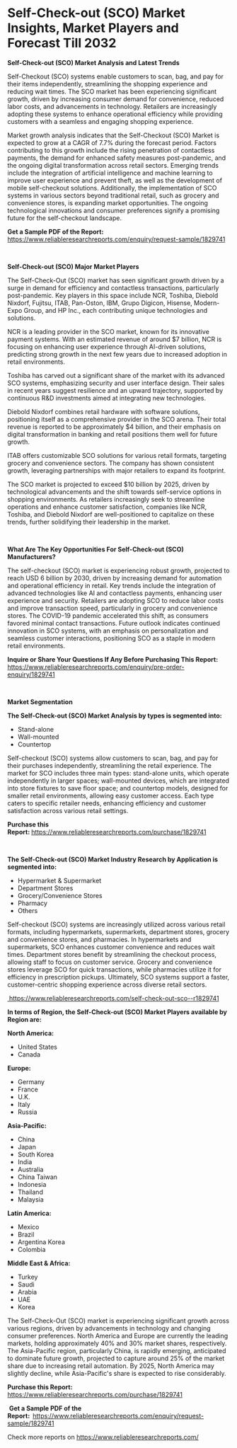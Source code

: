 <p><h1>Self-Check-out (SCO) Market Insights, Market Players and Forecast Till 2032</h1></p><p><strong>Self-Check-out (SCO) Market Analysis and Latest Trends</strong></p>
<p><p>Self-Checkout (SCO) systems enable customers to scan, bag, and pay for their items independently, streamlining the shopping experience and reducing wait times. The SCO market has been experiencing significant growth, driven by increasing consumer demand for convenience, reduced labor costs, and advancements in technology. Retailers are increasingly adopting these systems to enhance operational efficiency while providing customers with a seamless and engaging shopping experience.</p><p>Market growth analysis indicates that the Self-Checkout (SCO) Market is expected to grow at a CAGR of 7.7% during the forecast period. Factors contributing to this growth include the rising penetration of contactless payments, the demand for enhanced safety measures post-pandemic, and the ongoing digital transformation across retail sectors. Emerging trends include the integration of artificial intelligence and machine learning to improve user experience and prevent theft, as well as the development of mobile self-checkout solutions. Additionally, the implementation of SCO systems in various sectors beyond traditional retail, such as grocery and convenience stores, is expanding market opportunities. The ongoing technological innovations and consumer preferences signify a promising future for the self-checkout landscape.</p></p>
<p><strong>Get a Sample PDF of the Report:&nbsp;</strong> <a href="https://www.reliableresearchreports.com/enquiry/request-sample/1829741?utm_campaign=2030&utm_medium=2&utm_source=Github&utm_content=ia&utm_term=28022025&utm_id=self-check-out-sco">https://www.reliableresearchreports.com/enquiry/request-sample/1829741</a></p>
<p>&nbsp;</p>
<p><strong>Self-Check-out (SCO) Major Market Players</strong></p>
<p><p>The Self-Check-Out (SCO) market has seen significant growth driven by a surge in demand for efficiency and contactless transactions, particularly post-pandemic. Key players in this space include NCR, Toshiba, Diebold Nixdorf, Fujitsu, ITAB, Pan-Oston, IBM, Grupo Digicon, Hisense, Modern-Expo Group, and HP Inc., each contributing unique technologies and solutions.</p><p>NCR is a leading provider in the SCO market, known for its innovative payment systems. With an estimated revenue of around $7 billion, NCR is focusing on enhancing user experience through AI-driven solutions, predicting strong growth in the next few years due to increased adoption in retail environments.</p><p>Toshiba has carved out a significant share of the market with its advanced SCO systems, emphasizing security and user interface design. Their sales in recent years suggest resilience and an upward trajectory, supported by continuous R&D investments aimed at integrating new technologies.</p><p>Diebold Nixdorf combines retail hardware with software solutions, positioning itself as a comprehensive provider in the SCO arena. Their total revenue is reported to be approximately $4 billion, and their emphasis on digital transformation in banking and retail positions them well for future growth.</p><p>ITAB offers customizable SCO solutions for various retail formats, targeting grocery and convenience sectors. The company has shown consistent growth, leveraging partnerships with major retailers to expand its footprint.</p><p>The SCO market is projected to exceed $10 billion by 2025, driven by technological advancements and the shift towards self-service options in shopping environments. As retailers increasingly seek to streamline operations and enhance customer satisfaction, companies like NCR, Toshiba, and Diebold Nixdorf are well-positioned to capitalize on these trends, further solidifying their leadership in the market.</p></p>
<p>&nbsp;</p>
<p><strong>What Are The Key Opportunities For Self-Check-out (SCO) Manufacturers?</strong></p>
<p><p>The self-checkout (SCO) market is experiencing robust growth, projected to reach USD 6 billion by 2030, driven by increasing demand for automation and operational efficiency in retail. Key trends include the integration of advanced technologies like AI and contactless payments, enhancing user experience and security. Retailers are adopting SCO to reduce labor costs and improve transaction speed, particularly in grocery and convenience stores. The COVID-19 pandemic accelerated this shift, as consumers favored minimal contact transactions. Future outlook indicates continued innovation in SCO systems, with an emphasis on personalization and seamless customer interactions, positioning SCO as a staple in modern retail environments.</p></p>
<p><strong>Inquire or Share Your Questions If Any Before Purchasing This Report:</strong> <a href="https://www.reliableresearchreports.com/enquiry/pre-order-enquiry/1829741?utm_campaign=2030&utm_medium=2&utm_source=Github&utm_content=ia&utm_term=28022025&utm_id=self-check-out-sco">https://www.reliableresearchreports.com/enquiry/pre-order-enquiry/1829741</a></p>
<p>&nbsp;</p>
<p><strong>Market Segmentation</strong></p>
<p><strong>The Self-Check-out (SCO) Market Analysis by types is segmented into:</strong></p>
<p><ul><li>Stand-alone</li><li>Wall-mounted</li><li>Countertop</li></ul></p>
<p><p>Self-checkout (SCO) systems allow customers to scan, bag, and pay for their purchases independently, streamlining the retail experience. The market for SCO includes three main types: stand-alone units, which operate independently in larger spaces; wall-mounted devices, which are integrated into store fixtures to save floor space; and countertop models, designed for smaller retail environments, allowing easy customer access. Each type caters to specific retailer needs, enhancing efficiency and customer satisfaction across various retail settings.</p></p>
<p><strong>Purchase this Report:&nbsp;</strong><a href="https://www.reliableresearchreports.com/purchase/1829741?utm_campaign=2030&utm_medium=2&utm_source=Github&utm_content=ia&utm_term=28022025&utm_id=self-check-out-sco">https://www.reliableresearchreports.com/purchase/1829741</a></p>
<p>&nbsp;</p>
<p><strong>The Self-Check-out (SCO) Market Industry Research by Application is segmented into:</strong></p>
<p><ul><li>Hypermarket & Supermarket</li><li>Department Stores</li><li>Grocery/Convenience Stores</li><li>Pharmacy</li><li>Others</li></ul></p>
<p><p>Self-checkout (SCO) systems are increasingly utilized across various retail formats, including hypermarkets, supermarkets, department stores, grocery and convenience stores, and pharmacies. In hypermarkets and supermarkets, SCO enhances customer convenience and reduces wait times. Department stores benefit by streamlining the checkout process, allowing staff to focus on customer service. Grocery and convenience stores leverage SCO for quick transactions, while pharmacies utilize it for efficiency in prescription pickups. Ultimately, SCO systems support a faster, customer-centric shopping experience across diverse retail sectors.</p></p>
<p><a href="https://www.reliableresearchreports.com/self-check-out-sco--r1829741?utm_campaign=2030&utm_medium=2&utm_source=Github&utm_content=ia&utm_term=28022025&utm_id=self-check-out-sco">&nbsp;https://www.reliableresearchreports.com/self-check-out-sco--r1829741</a></p>
<p><strong>In terms of Region, the Self-Check-out (SCO) Market Players available by Region are:</strong></p>
<p>
    <p> <strong> North America: </strong>
        <ul>
            <li>United States</li>
            <li>Canada</li>
        </ul>
        </p> 
    <p> <strong> Europe: </strong>
        <ul>
            <li>Germany</li>
            <li>France</li>
            <li>U.K.</li>
            <li>Italy</li>
            <li>Russia</li>
        </ul>
        </p> 
    <p> <strong> Asia-Pacific: </strong>
        <ul>
            <li>China</li>
            <li>Japan</li>
            <li>South Korea</li>
            <li>India</li>
            <li>Australia</li>
            <li>China Taiwan</li>
            <li>Indonesia</li>
            <li>Thailand</li>
            <li>Malaysia</li>
        </ul>
        </p> 
    <p> <strong> Latin America: </strong>
        <ul>
            <li>Mexico</li>
            <li>Brazil</li>
            <li>Argentina Korea</li>
            <li>Colombia</li>
        </ul>
        </p> 
    <p> <strong> Middle East & Africa: </strong>
        <ul>
            <li>Turkey</li>
            <li>Saudi</li>
            <li>Arabia</li>
            <li>UAE</li>
            <li>Korea</li>
        </ul>
    </p>
    </p>
<p><p>The Self-Check-Out (SCO) market is experiencing significant growth across various regions, driven by advancements in technology and changing consumer preferences. North America and Europe are currently the leading markets, holding approximately 40% and 30% market shares, respectively. The Asia-Pacific region, particularly China, is rapidly emerging, anticipated to dominate future growth, projected to capture around 25% of the market share due to increasing retail automation. By 2025, North America may slightly decline, while Asia-Pacific's share is expected to rise considerably.</p></p>
<p><strong>Purchase this Report: </strong><a href="https://www.reliableresearchreports.com/purchase/1829741?utm_campaign=2030&utm_medium=2&utm_source=Github&utm_content=ia&utm_term=28022025&utm_id=self-check-out-sco">https://www.reliableresearchreports.com/purchase/1829741</a></p>
<p>&nbsp;<strong>Get a Sample PDF of the Report:&nbsp;&nbsp;</strong><a href="https://www.reliableresearchreports.com/enquiry/request-sample/1829741?utm_campaign=2030&utm_medium=2&utm_source=Github&utm_content=ia&utm_term=28022025&utm_id=self-check-out-sco">https://www.reliableresearchreports.com/enquiry/request-sample/1829741</a></p>
<p><strong></strong></p>
<p>Check more reports on <a href="https://www.reliableresearchreports.com/?utm_campaign=2030&utm_medium=2&utm_source=Github&utm_content=ia&utm_term=28022025&utm_id=self-check-out-sco">https://www.reliableresearchreports.com/</a></p>